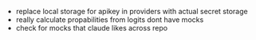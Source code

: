 - replace local storage for apikey in providers with actual secret storage
- really calculate propabilities from logits dont have mocks
- check for mocks that claude likes across repo